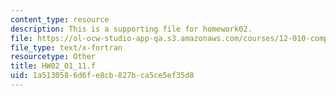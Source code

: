 ```yaml
---
content_type: resource
description: This is a supporting file for homework02.
file: https://ol-ocw-studio-app-qa.s3.amazonaws.com/courses/12-010-computational-methods-of-scientific-programming-fall-2011/1a5130586d6fe8cb827bca5ce5ef35d8_HW02_01_11.f
file_type: text/x-fortran
resourcetype: Other
title: HW02_01_11.f
uid: 1a513058-6d6f-e8cb-827b-ca5ce5ef35d8
---
```


